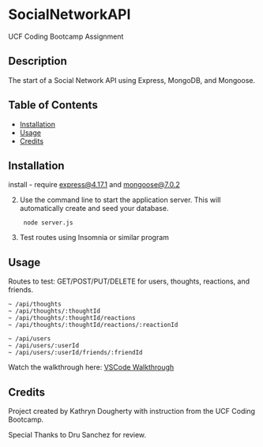 # SocialNetworkAPI
UCF Coding Bootcamp Assignment

## Description

The start of a Social Network API using Express, MongoDB, and Mongoose.

## Table of Contents

- [Installation](#installation)
- [Usage](#usage)
- [Credits](#credits)


## Installation
install - require express@4.17.1 and mongoose@7.0.2

2. Use the command line to start the application server. This will automatically create and seed your database.

        node server.js

3. Test routes using Insomnia or similar program


## Usage

Routes to test: GET/POST/PUT/DELETE for users, thoughts, reactions, and friends.

    ~ /api/thoughts
    ~ /api/thoughts/:thoughtId
    ~ /api/thoughts/:thoughtId/reactions
    ~ /api/thoughts/:thoughtId/reactions/:reactionId

    ~ /api/users
    ~ /api/users/:userId
    ~ /api/users/:userId/friends/:friendId

Watch the walkthrough here: [VSCode Walkthrough](https://drive.google.com/file/d/1WXNe3JR4z1t2mG2Zug5PwZRRIYvpnAkE/view)

## Credits

Project created by Kathryn Dougherty with instruction from the UCF Coding Bootcamp.

Special Thanks to Dru Sanchez for review. 